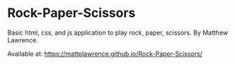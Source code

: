 # Rock-Paper-Scissors
Basic html, css, and js application to play rock, paper, scissors.
By Matthew Lawrence.

Available at:
https://mattplawrence.github.io/Rock-Paper-Scissors/